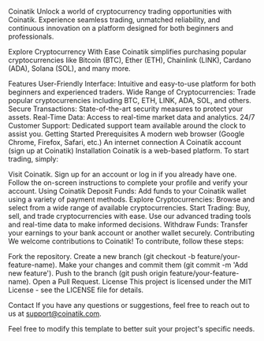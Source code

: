 Coinatik
Unlock a world of cryptocurrency trading opportunities with Coinatik. Experience seamless trading, unmatched reliability, and continuous innovation on a platform designed for both beginners and professionals.

Explore Cryptocurrency With Ease
Coinatik simplifies purchasing popular cryptocurrencies like Bitcoin (BTC), Ether (ETH), Chainlink (LINK), Cardano (ADA), Solana (SOL), and many more.

Features
User-Friendly Interface: Intuitive and easy-to-use platform for both beginners and experienced traders.
Wide Range of Cryptocurrencies: Trade popular cryptocurrencies including BTC, ETH, LINK, ADA, SOL, and others.
Secure Transactions: State-of-the-art security measures to protect your assets.
Real-Time Data: Access to real-time market data and analytics.
24/7 Customer Support: Dedicated support team available around the clock to assist you.
Getting Started
Prerequisites
A modern web browser (Google Chrome, Firefox, Safari, etc.)
An internet connection
A Coinatik account (sign up at Coinatik)
Installation
Coinatik is a web-based platform. To start trading, simply:

Visit Coinatik.
Sign up for an account or log in if you already have one.
Follow the on-screen instructions to complete your profile and verify your account.
Using Coinatik
Deposit Funds: Add funds to your Coinatik wallet using a variety of payment methods.
Explore Cryptocurrencies: Browse and select from a wide range of available cryptocurrencies.
Start Trading: Buy, sell, and trade cryptocurrencies with ease. Use our advanced trading tools and real-time data to make informed decisions.
Withdraw Funds: Transfer your earnings to your bank account or another wallet securely.
Contributing
We welcome contributions to Coinatik! To contribute, follow these steps:

Fork the repository.
Create a new branch (git checkout -b feature/your-feature-name).
Make your changes and commit them (git commit -m 'Add new feature').
Push to the branch (git push origin feature/your-feature-name).
Open a Pull Request.
License
This project is licensed under the MIT License - see the LICENSE file for details.

Contact
If you have any questions or suggestions, feel free to reach out to us at support@coinatik.com.

Feel free to modify this template to better suit your project's specific needs.








